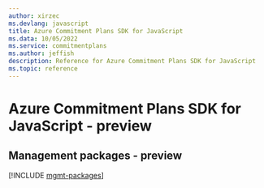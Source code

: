 ```yaml
---
author: xirzec
ms.devlang: javascript
title: Azure Commitment Plans SDK for JavaScript
ms.data: 10/05/2022
ms.service: commitmentplans
ms.author: jeffish
description: Reference for Azure Commitment Plans SDK for JavaScript
ms.topic: reference
---
```

# Azure Commitment Plans SDK for JavaScript - preview

## Management packages - preview
[!INCLUDE [mgmt-packages](commitment-plans-mgmt-index.md)]